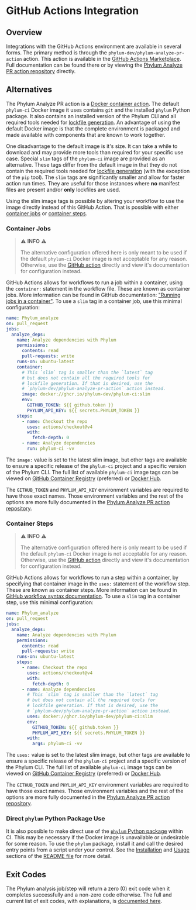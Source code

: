 # GitHub Actions Integration

## Overview

Integrations with the GitHub Actions environment are available in several forms.
The primary method is through the `phylum-dev/phylum-analyze-pr-action` action.
This action is available in the [GitHub Actions Marketplace][marketplace].
Full documentation can be found there or by viewing the [Phylum Analyze PR action repository][repo] directly.

[marketplace]: https://github.com/marketplace/actions/phylum-analyze-pr
[repo]: https://github.com/phylum-dev/phylum-analyze-pr-action

## Alternatives

The Phylum Analyze PR action is a [Docker container action][container_action]. The default `phylum-ci` Docker
image it uses contains `git` and the installed `phylum` Python package. It also contains an installed version
of the Phylum CLI and all required tools needed for [lockfile generation][lockfile_generation].
An advantage of using the default Docker image is that the complete environment is packaged and made available
with components that are known to work together.

One disadvantage to the default image is it's size. It can take a while to download and may provide more
tools than required for your specific use case. Special `slim` tags of the `phylum-ci` image are provided as
an alternative. These tags differ from the default image in that they do not contain the required tools needed
for [lockfile generation][lockfile_generation] (with the exception of the `pip` tool). The `slim` tags are
significantly smaller and allow for faster action run times. They are useful for those instances where **no**
manifest files are present and/or **only** lockfiles are used.

Using the slim image tags is possible by altering your workflow to use the image directly instead of this
GitHub Action. That is possible with either [container jobs](#container-jobs) or [container steps](#container-steps).

[container_action]: https://docs.github.com/en/actions/creating-actions/creating-a-docker-container-action
[lockfile_generation]: ../cli/lockfile_generation.md

### Container Jobs

> ⚠️ **INFO** ⚠️
>
> The alternative configuration offered here is only meant to be used if the default `phylum-ci` Docker
> image is not acceptable for any reason. Otherwise, use the [GitHub action][marketplace] directly and view it's
> documentation for configuration instead.

GitHub Actions allows for workflows to run a job within a container, using the `container:` statement in the
workflow file. These are known as container jobs. More information can be found in GitHub documentation:
["Running jobs in a container"][container_job]. To use a `slim` tag in a container job, use this minimal
configuration:

```yaml
name: Phylum_analyze
on: pull_request
jobs:
  analyze_deps:
    name: Analyze dependencies with Phylum
    permissions:
      contents: read
      pull-requests: write
    runs-on: ubuntu-latest
    container:
      # This `slim` tag is smaller than the `latest` tag
      # but does not contain all the required tools for
      # lockfile generation. If that is desired, use the
      # `phylum-dev/phylum-analyze-pr-action` action instead.
      image: docker://ghcr.io/phylum-dev/phylum-ci:slim
      env:
        GITHUB_TOKEN: ${{ github.token }}
        PHYLUM_API_KEY: ${{ secrets.PHYLUM_TOKEN }}
    steps:
      - name: Checkout the repo
        uses: actions/checkout@v4
        with:
          fetch-depth: 0
      - name: Analyze dependencies
        run: phylum-ci -vv
```

The `image:` value is set to the latest slim image, but other tags are available to ensure a specific release
of the `phylum-ci` project and a specific version of the Phylum CLI. The full list of available `phylum-ci`
image tags can be viewed on [GitHub Container Registry][ghcr_tags] (preferred) or [Docker Hub][docker_hub_tags].

The `GITHUB_TOKEN` and `PHYLUM_API_KEY` environment variables are required to have those exact names.
Those environment variables and the rest of the options are more fully documented in the
[Phylum Analyze PR action repository][repo].

[container_job]: https://docs.github.com/actions/using-jobs/running-jobs-in-a-container
[ghcr_tags]: https://github.com/phylum-dev/phylum-ci/pkgs/container/phylum-ci
[docker_hub_tags]: https://hub.docker.com/r/phylumio/phylum-ci/tags

### Container Steps

> ⚠️ **INFO** ⚠️
>
> The alternative configuration offered here is only meant to be used if the default `phylum-ci` Docker
> image is not acceptable for any reason. Otherwise, use the [GitHub action][marketplace] directly and view it's
> documentation for configuration instead.

GitHub Actions allows for workflows to run a step within a container, by specifying that container image in
the `uses:` statement of the workflow step. These are known as container steps. More information can be found
in [GitHub workflow syntax documentation][container_step]. To use a `slim` tag in a container step, use this
minimal configuration:

```yaml
name: Phylum_analyze
on: pull_request
jobs:
  analyze_deps:
    name: Analyze dependencies with Phylum
    permissions:
      contents: read
      pull-requests: write
    runs-on: ubuntu-latest
    steps:
      - name: Checkout the repo
        uses: actions/checkout@v4
        with:
          fetch-depth: 0
      - name: Analyze dependencies
        # This `slim` tag is smaller than the `latest` tag
        # but does not contain all the required tools for
        # lockfile generation. If that is desired, use the
        # `phylum-dev/phylum-analyze-pr-action` action instead.
        uses: docker://ghcr.io/phylum-dev/phylum-ci:slim
        env:
          GITHUB_TOKEN: ${{ github.token }}
          PHYLUM_API_KEY: ${{ secrets.PHYLUM_TOKEN }}
        with:
          args: phylum-ci -vv
```

The `uses:` value is set to the latest slim image, but other tags are available to ensure a specific release
of the `phylum-ci` project and a specific version of the Phylum CLI. The full list of available `phylum-ci`
image tags can be viewed on [GitHub Container Registry][ghcr_tags] (preferred) or [Docker Hub][docker_hub_tags].

The `GITHUB_TOKEN` and `PHYLUM_API_KEY` environment variables are required to have those exact names.
Those environment variables and the rest of the options are more fully documented in the
[Phylum Analyze PR action repository][repo].

[container_step]: https://docs.github.com/actions/using-workflows/workflow-syntax-for-github-actions#jobsjob_idstepsuses

### Direct `phylum` Python Package Use

It is also possible to make direct use of the [`phylum` Python package][pypi] within CI.
This may be necessary if the Docker image is unavailable or undesirable for some reason.
To use the `phylum` package, install it and call the desired entry points from a script under your control.
See the [Installation][installation] and [Usage][usage] sections of the [README file][readme] for more detail.

[pypi]: https://pypi.org/project/phylum/
[readme]: https://github.com/phylum-dev/phylum-ci/blob/main/README.md
[installation]: https://github.com/phylum-dev/phylum-ci/blob/main/README.md#installation
[usage]: https://github.com/phylum-dev/phylum-ci/blob/main/README.md#usage

## Exit Codes

The Phylum analysis job/step will return a zero (0) exit code when it completes successfully and a non-zero code
otherwise. The full and current list of exit codes, with explanations, is [documented here][exit_codes].

[exit_codes]: https://github.com/phylum-dev/phylum-ci?tab=readme-ov-file#exit-codes
